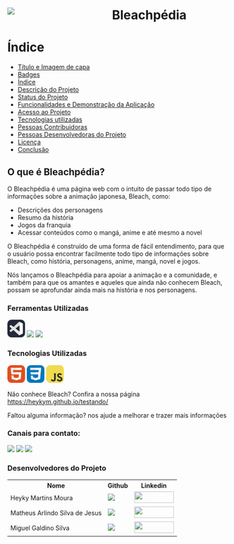 <h1 align="center"><img src='https://i.pinimg.com/originals/d8/56/20/d856206d9ed1ffd5ad500ff56e1b86d7.png' width='140' align='left'> Bleachpédia </h1>



# Índice 

* [Título e Imagem de capa](#Título-e-Imagem-de-capa)
* [Badges](#badges)
* [Índice](#índice)
* [Descrição do Projeto](#descrição-do-projeto)
* [Status do Projeto](#status-do-Projeto)
* [Funcionalidades e Demonstração da Aplicação](#funcionalidades-e-demonstração-da-aplicação)
* [Acesso ao Projeto](#acesso-ao-projeto)
* [Tecnologias utilizadas](#tecnologias-utilizadas)
* [Pessoas Contribuidoras](#pessoas-contribuidoras)
* [Pessoas Desenvolvedoras do Projeto](#pessoas-desenvolvedoras)
* [Licença](#licença)
* [Conclusão](#conclusão)
  
##  O que é Bleachpédia?

O Bleachpédia é uma página web com o intuito de passar todo tipo de informações sobre a animação japonesa, Bleach, como:
* Descrições dos personagens
* Resumo da história
* Jogos da franquia
* Acessar conteúdos como o mangá, anime e até mesmo a novel

O Bleachpédia é construído de uma forma de fácil entendimento, para que o usuário possa encontrar facilmente todo tipo de informações sobre Bleach, como história, personagens, anime, mangá, novel e jogos.

Nós lançamos o Bleachpédia para apoiar a animação e a comunidade, e também para que os amantes e aqueles que ainda não conhecem Bleach, possam se aprofundar ainda mais na história e nos personagens.

<h3>Ferramentas Utilizadas</h3>

<img src='https://raw.githubusercontent.com/tandpfun/skill-icons/e67133bc60d96561bc247dfbc3eece0a897285c8/icons/VSCode-Dark.svg' width='40'>  <img src='https://cdn-icons-png.flaticon.com/512/25/25231.png' width='40'>  <img src='https://upload.wikimedia.org/wikipedia/commons/thumb/0/08/Canva_icon_2021.svg/2048px-Canva_icon_2021.svg.png' width='40'>

<h3>Tecnologias Utilizadas</h3>

<img src='https://raw.githubusercontent.com/tandpfun/skill-icons/e67133bc60d96561bc247dfbc3eece0a897285c8/icons/HTML.svg' width='40'> <img src='https://raw.githubusercontent.com/tandpfun/skill-icons/e67133bc60d96561bc247dfbc3eece0a897285c8/icons/CSS.svg' width='40'> <img src='https://raw.githubusercontent.com/tandpfun/skill-icons/e67133bc60d96561bc247dfbc3eece0a897285c8/icons/JavaScript.svg' width='40'>

Não conhece Bleach? Confira a nossa página https://heykym.github.io/testando/

Faltou alguma informação? nos ajude a melhorar e trazer mais informações

<h3>Canais para contato:</h3>

<a href='https://www.facebook.com/groups/938951077409907'><img src='https://static.vecteezy.com/system/resources/previews/016/716/447/original/facebook-icon-free-png.png' width='40'></a>
<a href='https://www.instagram.com/bleachpediaoficial/?next=%2F'><img src='https://imagepng.org/instagram-icone-icon/instagram-icone-icon-1/' width='40'></a> <a href='https://twitter.com/BleachpediaOfc'><img src='https://png.pngtree.com/png-vector/20221018/ourmid/pngtree-twitter-social-media-round-icon-png-image_6315985.png' width='40'></a>

<h3>Desenvolvedores do Projeto</h3>

<table>
  <tr>
    <th>Nome</th>
    <th>Github</th>
    <th>Linkedin</th>
  </tr>
  <tr>
    <td>Heyky Martins Moura</td>
    <td><a href="https://github.com/HeykyM"><img src="https://encrypted-tbn0.gstatic.com/images?q=tbn:ANd9GcTLDsKYpwlG5bq5XcqPr-DrL3T_NZneoqaXI1PO4P8R-9KP1yJEPNK-dIoZL2w-zfPipgc&usqp=CAU" width="90" heigth="26" ></a></td>
     <td><a href="https://www.linkedin.com/in/heyky-martins-moura-799991268/"><img src="https://upload.wikimedia.org/wikipedia/commons/thumb/0/01/LinkedIn_Logo.svg/1280px-LinkedIn_Logo.svg.png" width="90" height="26"></a></td>
  </tr>
  <tr>
    <td>Matheus Arlindo Silva de Jesus</td>
    <td><a href="https://github.com/matheusarlindo-aluno"><img src="https://encrypted-tbn0.gstatic.com/images?q=tbn:ANd9GcTLDsKYpwlG5bq5XcqPr-DrL3T_NZneoqaXI1PO4P8R-9KP1yJEPNK-dIoZL2w-zfPipgc&usqp=CAU" width="90" heigth="26" ></a></td>
      <td><a href="https://www.linkedin.com/in/matheus-arlindo-0a7670268/"><img src="https://upload.wikimedia.org/wikipedia/commons/thumb/0/01/LinkedIn_Logo.svg/1280px-LinkedIn_Logo.svg.png" width="90" height="26"></a></td>
  </tr>
  <tr>
    <td>Miguel Galdino Silva</td>
    <td><a href="https://github.com/galdinoposeidon"><img src="https://encrypted-tbn0.gstatic.com/images?q=tbn:ANd9GcTLDsKYpwlG5bq5XcqPr-DrL3T_NZneoqaXI1PO4P8R-9KP1yJEPNK-dIoZL2w-zfPipgc&usqp=CAU" width="90" heigth="26" ></a></td>
      <td><a href="https://www.linkedin.com/in/miguel-galdino-silva-477758260/"><img src="https://upload.wikimedia.org/wikipedia/commons/thumb/0/01/LinkedIn_Logo.svg/1280px-LinkedIn_Logo.svg.png" width="90" height="26"></a></td>
  </tr>
